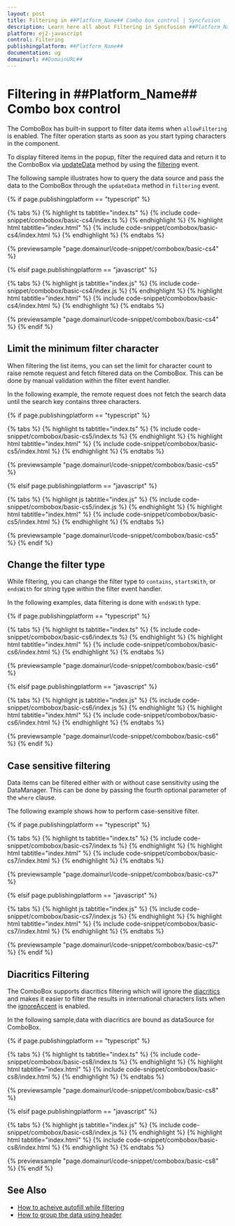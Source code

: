 ```yaml
---
layout: post
title: Filtering in ##Platform_Name## Combo box control | Syncfusion
description: Learn here all about Filtering in Syncfusion ##Platform_Name## Combo box control of Syncfusion Essential JS 2 and more.
platform: ej2-javascript
control: Filtering 
publishingplatform: ##Platform_Name##
documentation: ug
domainurl: ##DomainURL##
---
```


# Filtering in ##Platform_Name## Combo box control

The ComboBox has built-in support to filter data items when `allowFiltering` is enabled. The filter operation starts as soon as you start typing characters in the component.

To display filtered items in the popup, filter the required data and return it to the ComboBox via [updateData](../api/combo-box/#updatedata) method by using the [filtering](../api/combo-box/#filtering) event.

The following sample illustrates how to query the data source and pass the data to the ComboBox through the `updateData` method in `filtering` event.

{% if page.publishingplatform == "typescript" %}

 {% tabs %}
{% highlight ts tabtitle="index.ts" %}
{% include code-snippet/combobox/basic-cs4/index.ts %}
{% endhighlight %}
{% highlight html tabtitle="index.html" %}
{% include code-snippet/combobox/basic-cs4/index.html %}
{% endhighlight %}
{% endtabs %}
        
{% previewsample "page.domainurl/code-snippet/combobox/basic-cs4" %}

{% elsif page.publishingplatform == "javascript" %}

{% tabs %}
{% highlight js tabtitle="index.js" %}
{% include code-snippet/combobox/basic-cs4/index.js %}
{% endhighlight %}
{% highlight html tabtitle="index.html" %}
{% include code-snippet/combobox/basic-cs4/index.html %}
{% endhighlight %}
{% endtabs %}

{% previewsample "page.domainurl/code-snippet/combobox/basic-cs4" %}
{% endif %}

## Limit the minimum filter character

When filtering the list items, you can set the limit for character count to raise remote request and fetch filtered data on the ComboBox. This can be done by manual validation within the filter event handler.

In the following example, the remote request does not fetch the search data until the search key contains three characters.

{% if page.publishingplatform == "typescript" %}

 {% tabs %}
{% highlight ts tabtitle="index.ts" %}
{% include code-snippet/combobox/basic-cs5/index.ts %}
{% endhighlight %}
{% highlight html tabtitle="index.html" %}
{% include code-snippet/combobox/basic-cs5/index.html %}
{% endhighlight %}
{% endtabs %}
        
{% previewsample "page.domainurl/code-snippet/combobox/basic-cs5" %}

{% elsif page.publishingplatform == "javascript" %}

{% tabs %}
{% highlight js tabtitle="index.js" %}
{% include code-snippet/combobox/basic-cs5/index.js %}
{% endhighlight %}
{% highlight html tabtitle="index.html" %}
{% include code-snippet/combobox/basic-cs5/index.html %}
{% endhighlight %}
{% endtabs %}

{% previewsample "page.domainurl/code-snippet/combobox/basic-cs5" %}
{% endif %}

## Change the filter type

While filtering, you can change the filter type to `contains`, `startsWith`, or `endsWith` for string type within the filter event handler.

In the following examples, data filtering is done with `endsWith` type.

{% if page.publishingplatform == "typescript" %}

 {% tabs %}
{% highlight ts tabtitle="index.ts" %}
{% include code-snippet/combobox/basic-cs6/index.ts %}
{% endhighlight %}
{% highlight html tabtitle="index.html" %}
{% include code-snippet/combobox/basic-cs6/index.html %}
{% endhighlight %}
{% endtabs %}
        
{% previewsample "page.domainurl/code-snippet/combobox/basic-cs6" %}

{% elsif page.publishingplatform == "javascript" %}

{% tabs %}
{% highlight js tabtitle="index.js" %}
{% include code-snippet/combobox/basic-cs6/index.js %}
{% endhighlight %}
{% highlight html tabtitle="index.html" %}
{% include code-snippet/combobox/basic-cs6/index.html %}
{% endhighlight %}
{% endtabs %}

{% previewsample "page.domainurl/code-snippet/combobox/basic-cs6" %}
{% endif %}

## Case sensitive filtering

Data items can be filtered either with or without case sensitivity using the DataManager. This can be done by passing the fourth optional parameter of the `where` clause.

The following example shows how to perform case-sensitive filter.

{% if page.publishingplatform == "typescript" %}

 {% tabs %}
{% highlight ts tabtitle="index.ts" %}
{% include code-snippet/combobox/basic-cs7/index.ts %}
{% endhighlight %}
{% highlight html tabtitle="index.html" %}
{% include code-snippet/combobox/basic-cs7/index.html %}
{% endhighlight %}
{% endtabs %}
        
{% previewsample "page.domainurl/code-snippet/combobox/basic-cs7" %}

{% elsif page.publishingplatform == "javascript" %}

{% tabs %}
{% highlight js tabtitle="index.js" %}
{% include code-snippet/combobox/basic-cs7/index.js %}
{% endhighlight %}
{% highlight html tabtitle="index.html" %}
{% include code-snippet/combobox/basic-cs7/index.html %}
{% endhighlight %}
{% endtabs %}

{% previewsample "page.domainurl/code-snippet/combobox/basic-cs7" %}
{% endif %}

## Diacritics Filtering

The ComboBox supports diacritics filtering which will ignore the [diacritics](https://en.wikipedia.org/wiki/Diacritic) and makes it easier to filter the results in international characters lists when the [ignoreAccent](../api/combo-box/#ignoreaccent) is enabled.

In the following sample,data with diacritics are bound as dataSource for ComboBox.

{% if page.publishingplatform == "typescript" %}

 {% tabs %}
{% highlight ts tabtitle="index.ts" %}
{% include code-snippet/combobox/basic-cs8/index.ts %}
{% endhighlight %}
{% highlight html tabtitle="index.html" %}
{% include code-snippet/combobox/basic-cs8/index.html %}
{% endhighlight %}
{% endtabs %}
        
{% previewsample "page.domainurl/code-snippet/combobox/basic-cs8" %}

{% elsif page.publishingplatform == "javascript" %}

{% tabs %}
{% highlight js tabtitle="index.js" %}
{% include code-snippet/combobox/basic-cs8/index.js %}
{% endhighlight %}
{% highlight html tabtitle="index.html" %}
{% include code-snippet/combobox/basic-cs8/index.html %}
{% endhighlight %}
{% endtabs %}

{% previewsample "page.domainurl/code-snippet/combobox/basic-cs8" %}
{% endif %}

## See Also

* [How to acheive autofill while filtering](./how-to/autofill)
* [How to group the data using header](./grouping)